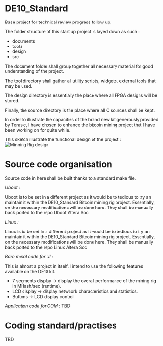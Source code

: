 # DE10_Standard
Base project for technical review progress follow up.

The folder structure of this start up project is layed down as such :

- documents
- tools
- design
- src

The document folder shall group together all necessary material for good understanding
of the project.

The tool directory shall gather all utility scripts, widgets, external tools that may be used.

The design directory is essentially the place where all FPGA designs will be stored.

Finally, the source directory is the place where all C sources shall be kept.

In order to illustrate the capacities of the brand new kit generously provided by Terasic,
I have chosen to enhance the bitcoin mining project that I have been working on for quite
while.

This sketch illustrate the functional design of the project :
![Minning Rig design](https://github.com/BadissDjafar/DE10_Standard/tree/master/documents/Functional_design_new.jpg "Minning Rig design")

Source code organisation
========================

Source code in here shall be built thanks to a standard make file.

*Uboot :*

Uboot is to be set in a different project as it would be to tedious to try an maintain it
within the DE10_Standard Bitcoin mining rig project. Essentially, on the necessary modifications will
be done here. They shall be manually back ported to the repo Uboot Altera Soc

*Linux :*

Linux is to be set in a different project as it would be to tedious to try an maintain it
within the DE10_Standard Bitcoin mining rig project. Essentially, on the necessary modifications will
be done here. They shall be manually back ported to the repo Linux Altera Soc

*Bare metal code for UI :* 

This is almost a project in itself. I intend to use the following features available on the DE10 kit.

 - 7 segments display -> display the overall performance of the mining rig in MHash/sec (runtime).
 - LCD display  -> display netwaork characteristics and statistics.
 - Buttons  -> LCD display control

*Application code for COM :* 
TBD
   
Coding standard/practises
=========================

TBD